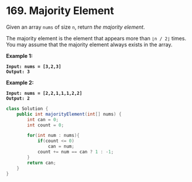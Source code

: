 # 169. Majority Element

Given an array `nums` of size `n`, return _the majority element_.

The majority element is the element that appears more than `⌊n / 2⌋` times. You may assume that the majority element always exists in the array.

&#x20;

**Example 1:**

<pre><code><strong>Input: nums = [3,2,3]
</strong><strong>Output: 3
</strong></code></pre>

**Example 2:**

<pre><code><strong>Input: nums = [2,2,1,1,1,2,2]
</strong><strong>Output: 2
</strong></code></pre>

```java
class Solution {
    public int majorityElement(int[] nums) {
        int can = 0;
        int count = 0;

        for(int num : nums){
            if(count <= 0)
                can = num;
            count += num == can ? 1 : -1;
        }
        return can;
    }
}
```
